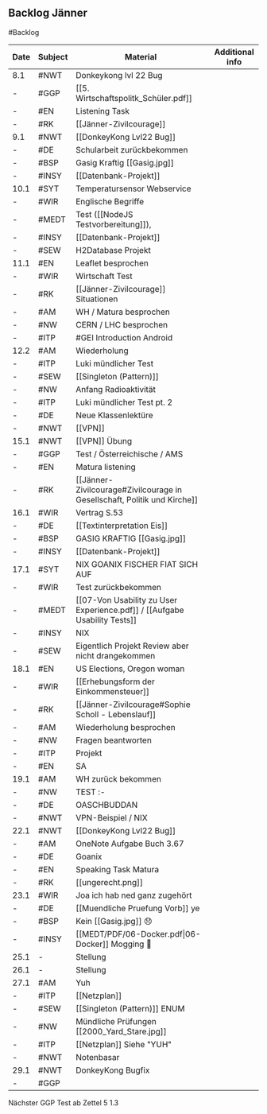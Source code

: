 ## Backlog Jänner
#Backlog

| Date | Subject | Material                                                                  | Additional info |
| ---- | ------- | ------------------------------------------------------------------------- | --------------- |
| 8.1  | #NWT    | Donkeykong lvl 22 Bug                                                     |                 |
| -    | #GGP    | [[5. Wirtschaftspolitk_Schüler.pdf]]                                      |                 |
| -    | #EN     | Listening Task                                                            |                 |
| -    | #RK     | [[Jänner-Zivilcourage]]                                                   |                 |
| 9.1  | #NWT    | [[DonkeyKong Lvl22 Bug]]                                                  |                 |
| -    | #DE     | Schularbeit zurückbekommen                                                |                 |
| -    | #BSP    | Gasig Kraftig [[Gasig.jpg]]                                               |                 |
| -    | #INSY   | [[Datenbank-Projekt]]                                                     |                 |
| 10.1 | #SYT    | Temperatursensor Webservice                                               |                 |
| -    | #WIR    | Englische Begriffe                                                        |                 |
| -    | #MEDT   | Test ([[NodeJS Testvorbereitung]]),                                       |                 |
| -    | #INSY   | [[Datenbank-Projekt]]                                                     |                 |
| -    | #SEW    | H2Database Projekt                                                        |                 |
| 11.1 | #EN     | Leaflet besprochen                                                        |                 |
| -    | #WIR    | Wirtschaft Test                                                           |                 |
| -    | #RK     | [[Jänner-Zivilcourage]] Situationen                                       |                 |
| -    | #AM     | WH / Matura besprochen                                                    |                 |
| -    | #NW     | CERN / LHC besprochen                                                     |                 |
| -    | #ITP    | #GEI Introduction Android                                                 |                 |
| 12.2 | #AM     | Wiederholung                                                              |                 |
| -    | #ITP    | Luki mündlicher Test                                                      |                 |
| -    | #SEW    | [[Singleton (Pattern)]]                                                   |                 |
| -    | #NW     | Anfang Radioaktivität                                                     |                 |
| -    | #ITP    | Luki mündlicher Test pt. 2                                                |                 |
| -    | #DE     | Neue Klassenlektüre                                                       |                 |
| -    | #NWT    | [[VPN]]                                                                   |                 |
| 15.1 | #NWT    | [[VPN]] Übung                                                             |                 |
| -    | #GGP    | Test / Österreichische / AMS                                              |                 |
| -    | #EN     | Matura listening                                                          |                 |
| -    | #RK     | [[Jänner-Zivilcourage#Zivilcourage in Gesellschaft, Politik und Kirche]]  |                 |
| 16.1 | #WIR    | Vertrag S.53                                                              |                 |
| -    | #DE     | [[Textinterpretation Eis]]                                                |                 |
| -    | #BSP    | GASIG KRAFTIG [[Gasig.jpg]]                                               |                 |
| -    | #INSY   | [[Datenbank-Projekt]]                                                     |                 |
| 17.1 | #SYT    | NIX GOANIX FISCHER FIAT SICH AUF                                          |                 |
| -    | #WIR    | Test zurückbekommen                                                       |                 |
| -    | #MEDT   | [[07-Von Usability zu User Experience.pdf]] / [[Aufgabe Usability Tests]] |                 |
| -    | #INSY   | NIX                                                                       |                 |
| -    | #SEW    | Eigentlich Projekt Review aber nicht drangekommen                         |                 |
| 18.1 | #EN     | US Elections, Oregon woman                                                |                 |
| -    | #WIR    | [[Erhebungsform der Einkommensteuer]]                                     |                 |
| -    | #RK     | [[Jänner-Zivilcourage#Sophie Scholl - Lebenslauf]]                        |                 |
| -    | #AM     | Wiederholung besprochen                                                   |                 |
| -    | #NW     | Fragen beantworten                                                        |                 |
| -    | #ITP    | Projekt                                                                   |                 |
| -    | #EN     | SA                                                                        |                 |
| 19.1 | #AM     | WH zurück bekommen                                                        |                 |
| -    | #NW     | TEST :-                                                                   |                 |
| -    | #DE     | OASCHBUDDAN                                                               |                 |
| -    | #NWT    | VPN-Beispiel / NIX                                                        |                 |
| 22.1 | #NWT    | [[DonkeyKong Lvl22 Bug]]                                                  |                 |
| -    | #AM     | OneNote Aufgabe Buch 3.67                                                 |                 |
| -    | #DE     | Goanix                                                                    |                 |
| -    | #EN     | Speaking Task Matura                                                      |                 |
| -    | #RK     | [[ungerecht.png]]                                                         |                 |
| 23.1 | #WIR    | Joa ich hab ned ganz zugehört                                             |                 |
| -    | #DE     | [[Muendliche Pruefung Vorb]] ye                                           |                 |
| -    | #BSP    | Kein [[Gasig.jpg]] 😞                                                     |                 |
| -    | #INSY   | [[MEDT/PDF/06-Docker.pdf\|06-Docker]] Mogging 🗿                          |                 |
| 25.1 | -       | Stellung                                                                  |                 |
| 26.1 | -       | Stellung                                                                  |                 |
| 27.1 | #AM     | Yuh                                                                       |                 |
| -    | #ITP    | [[Netzplan]]                                                              |                 |
| -    | #SEW    | [[Singleton (Pattern)]] ENUM                                              |                 |
| -    | #NW     | Mündliche Prüfungen [[2000_Yard_Stare.jpg]]                               |                 |
| -    | #ITP    | [[Netzplan]] Siehe "YUH"                                                  |                 |
| -    | #NWT    | Notenbasar                                                                |                 |
| 29.1 | #NWT    | DonkeyKong Bugfix                                                         |                 |
| -     | #GGP        |                                                                           |                 |

Nächster GGP Test ab
Zettel 5 1.3
